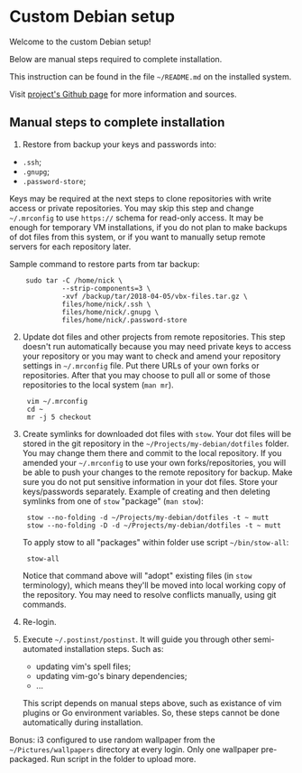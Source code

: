 # Custom Debian setup

Welcome to the custom Debian setup!

Below are manual steps required to complete installation.

This instruction can be found in the file `~/README.md` on the installed system.

Visit [project's Github page](https://github.com/nikolay-turpitko/my-debian)
for more information and sources.

## Manual steps to complete installation

1. Restore from backup your keys and passwords into:

  - `.ssh`;
  - `.gnupg`;
  - `.password-store`;

   Keys may be required at the next steps to clone repositories with write
   access or private repositories. You may skip this step and change
   `~/.mrconfig` to use `https://` schema for read-only access. It may be
   enough for temporary VM installations, if you do not plan to make backups of
   dot files from this system, or if you want to manually setup remote servers
   for each repository later.

   Sample command to restore parts from tar backup:

        sudo tar -C /home/nick \
                 --strip-components=3 \
                 -xvf /backup/tar/2018-04-05/vbx-files.tar.gz \
                 files/home/nick/.ssh \
                 files/home/nick/.gnupg \
                 files/home/nick/.password-store

2. Update dot files and other projects from remote repositories.  This step
   doesn't run automatically because you may need private keys to access your
   repository or you may want to check and amend your repository settings in
   `~/.mrconfig` file. Put there URLs of your own forks or repositories. After
   that you may choose to pull all or some of those repositories to the local
   system (`man mr`).

        vim ~/.mrconfig
        cd ~
        mr -j 5 checkout

3. Create symlinks for downloaded dot files with `stow`. Your dot files will be
   stored in the git repository in the `~/Projects/my-debian/dotfiles` folder.
   You may change them there and commit to the local repository. If you
   amended your `~/.mrconfig` to use your own forks/repositories, you will be
   able to push your changes to the remote repository for backup. Make sure you
   do not put sensitive information in your dot files. Store your keys/passwords
   separately. Example of creating and then deleting symlinks from one of `stow`
   "package" (`man stow`):

        stow --no-folding -d ~/Projects/my-debian/dotfiles -t ~ mutt
        stow --no-folding -D -d ~/Projects/my-debian/dotfiles -t ~ mutt

   To apply stow to all "packages" within folder use script `~/bin/stow-all`:

        stow-all

   Notice that command above will "adopt" existing files (in `stow` terminology),
   which means they'll be moved into local working copy of the repository. You
   may need to resolve conflicts manually, using git commands.

4. Re-login.

5. Execute `~/.postinst/postinst`. It will guide you through other
   semi-automated installation steps. Such as:

   - updating vim's spell files;
   - updating vim-go's binary dependencies;
   - ...

   This script depends on manual steps above, such as existance of vim plugins
   or Go environment variables. So, these steps cannot be done automatically
   during installation.


Bonus: i3 configured to use random wallpaper from the `~/Pictures/wallpapers`
directory at every login.  Only one wallpaper pre-packaged. Run script in the
folder to upload more.
